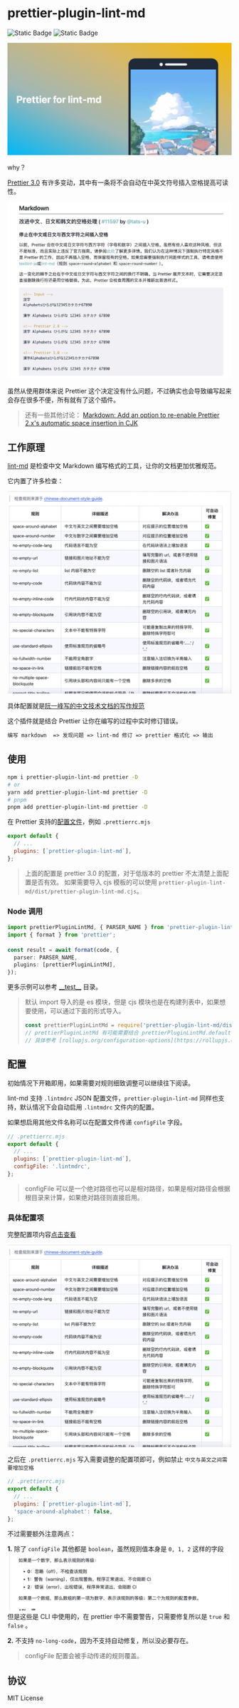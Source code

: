 # prettier-plugin-lint-md

![Static Badge](https://img.shields.io/badge/MIT-License-blue) ![Static Badge](https://img.shields.io/badge/vitest-100%25-green)

![logo](./img/logo.png)

why？

[Prettier 3.0](https://prettier.io/blog/2023/07/05/3.0.0.html#stop-inserting-spaces-between-chinese-or-japanese-and-western-characters) 有许多变动，其中有一条将不会自动在中英文符号插入空格提高可读性。

![alt text](img/image.png)

虽然从使用群体来说 Prettier 这个决定没有什么问题，不过确实也会导致编写起来会存在很多不便，所有就有了这个插件。

> 还有一些其他讨论：
> [Markdown: Add an option to re-enable Prettier 2.x's automatic space insertion in CJK](https://github.com/prettier/prettier/issues/15015)

## 工作原理

[lint-md](https://github.com/lint-md/lint-md) 是检查中文 Markdown 编写格式的工具，让你的文档更加优雅规范。

它内置了许多检查：

![alt text](img/image-1.png)

具体配置就是[阮一峰写的中文技术文档的写作规范](https://github.com/ruanyf/document-style-guide)

这个插件就是结合 Prettier 让你在编写的过程中实时修订错误。

```txt
编写 markdown  => 发现问题 => lint-md 修订 => prettier 格式化 => 输出
```

## 使用

```sh
npm i prettier-plugin-lint-md prettier -D
# or
yarn add prettier-plugin-lint-md prettier -D
# pnpm
pnpm add prettier-plugin-lint-md prettier -D
```

在 Prettier 支持的[配置文件](https://prettier.io/docs/en/configuration)，例如 `.prettierrc.mjs`

```js
export default {
  // ...
  plugins: [`prettier-plugin-lint-md`],
};
```

> 上面的配置是 prettier 3.0 的配置，对于低版本的 prettier 不太清楚上面配置是否有效。
> 如果需要导入 cjs 模板的可以使用 `prettier-plugin-lint-md/dist/prettier-plugin-lint-md.cjs`。

### Node 调用

```ts
import prettierPluginLintMd, { PARSER_NAME } from 'prettier-plugin-lint-md';
import { format } from 'prettier';

const result = await format(code, {
  parser: PARSER_NAME,
  plugins: [prettierPluginLintMd],
});
```

更多示例可以参考 [\_\_test\_\_](./__test__/) 目录。

> 默认 import 导入的是 es 模块，但是 cjs 模块也是在构建列表中，如果想要使用，可以通过下面的形式导入。
>
> ```js
> const prettierPluginLintMd = require('prettier-plugin-lint-md/dist/prettier-plugin-lint-md.cjs');
> // prettierPluginLintMd 有可能需要结合 prettierPluginLintMd.default 来使用，具体看构建工具实现。
> // 具体参考 [rollupjs.org/configuration-options](https://rollupjs.org/configuration-options/#output-exports)
> ```

## 配置

初始情况下开箱即用，如果需要对规则细致调整可以继续往下阅读。

lint-md 支持 `.lintmdrc` JSON 配置文件，`prettier-plugin-lint-md` 同样也支持，默认情况下会自动启用 `.lintmdrc` 文件内的配置。

如果想启用其他文件名称可以在配置文件传递 `configFile` 字段。

```js
// .prettierrc.mjs
export default {
  // ...
  plugins: [`prettier-plugin-lint-md`],
  configFile: '.lintmdrc',
};
```

> configFile 可以是一个绝对路径也可以是相对路径，如果是相对路径会根据根目录来计算，如果绝对路径则直接启用。

### 具体配置项

完整配置项内容[点击查看](https://github.com/lint-md/lint-md?tab=readme-ov-file#%E8%A7%84%E5%88%99%E6%A6%82%E8%BF%B0)

![alt text](img/image-1.png)

之后在 `.prettierrc.mjs` 写入需要调整的配置项即可，例如禁止 `中文与英文之间需要增加空格`

```js
// .prettierrc.mjs
export default {
  // ...
  plugins: [`prettier-plugin-lint-md`],
  'space-around-alphabet': false,
};
```

不过需要额外注意两点：

**1.** 除了 `configFile` 其他都是 `boolean`，虽然规则值本身是 `0, 1, 2` 这样的字段
![alt text](img/image-2.png)
但是这些是 CLI 中使用的，在 prettier 中不需要警告，只需要修复所以是 `true` 和 `false` 。

**2.** 不支持 `no-long-code`，因为不支持自动修复，所以没必要存在。

> configFile 配置会被手动传递的规则覆盖。

## 协议

MIT License
